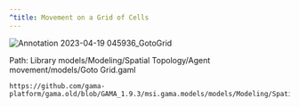 ```yaml
---
^title: Movement on a Grid of Cells 
---
```


![Annotation 2023-04-19 045936_GotoGrid](https://user-images.githubusercontent.com/4437331/232956803-7afca1af-ed72-494c-ae55-99277c7c1795.png)

Path: Library models/Modeling/Spatial Topology/Agent movement/models/Goto Grid.gaml

```gaml reference
https://github.com/gama-platform/gama.old/blob/GAMA_1.9.3/msi.gama.models/models/Modeling/Spatial%20Topology/Agent%20movement/models/Goto%20Grid.gaml
```
